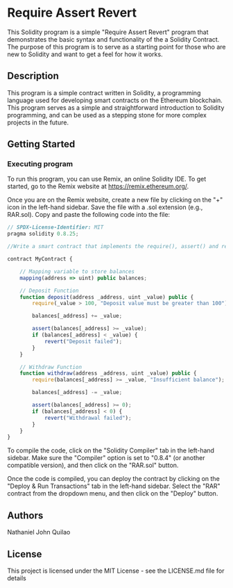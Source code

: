# Require Assert Revert

This Solidity program is a simple "Require Assert Revert" program that demonstrates the basic syntax and functionality of the a Solidity Contract. The purpose of this program is to serve as a starting point for those who are new to Solidity and want to get a feel for how it works.

## Description

This program is a simple contract written in Solidity, a programming language used for developing smart contracts on the Ethereum blockchain. This program serves as a simple and straightforward introduction to Solidity programming, and can be used as a stepping stone for more complex projects in the future.

## Getting Started

### Executing program

To run this program, you can use Remix, an online Solidity IDE. To get started, go to the Remix website at https://remix.ethereum.org/.

Once you are on the Remix website, create a new file by clicking on the "+" icon in the left-hand sidebar. Save the file with a .sol extension (e.g., RAR.sol). Copy and paste the following code into the file:

```javascript
// SPDX-License-Identifier: MIT
pragma solidity 0.8.25;

//Write a smart contract that implements the require(), assert() and revert() statements.

contract MyContract {

    // Mapping variable to store balances
    mapping(address => uint) public balances;

    // Deposit Function
    function deposit(address _address, uint _value) public {
        require(_value > 100, "Deposit value must be greater than 100");

        balances[_address] += _value;

        assert(balances[_address] >= _value);
        if (balances[_address] < _value) {
            revert("Deposit failed");
        }
    }

    // Withdraw Function
    function withdraw(address _address, uint _value) public {
        require(balances[_address] >= _value, "Insufficient balance");

        balances[_address] -= _value;

        assert(balances[_address] >= 0);
        if (balances[_address] < 0) {
            revert("Withdrawal failed");
        }
    }
}

```

To compile the code, click on the "Solidity Compiler" tab in the left-hand sidebar. Make sure the "Compiler" option is set to "0.8.4" (or another compatible version), and then click on the "RAR.sol" button.

Once the code is compiled, you can deploy the contract by clicking on the "Deploy & Run Transactions" tab in the left-hand sidebar. Select the "RAR" contract from the dropdown menu, and then click on the "Deploy" button.

## Authors

Nathaniel John Quilao

## License

This project is licensed under the MIT License - see the LICENSE.md file for details
